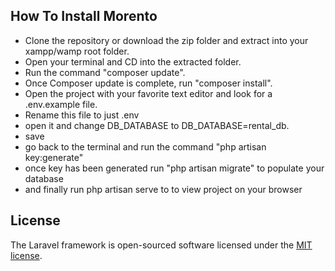 ## How To Install Morento

- Clone the repository or download the zip folder and extract into your xampp/wamp root folder.
- Open your terminal and CD into the extracted folder.
- Run the command "composer update".
- Once Composer update is complete, run "composer install".
- Open the project with your favorite text editor and look for a .env.example  file.
- Rename this file to just .env
- open it and change DB_DATABASE to DB_DATABASE=rental_db.
- save 
- go back to the terminal and run the command "php artisan key:generate"
- once key has been generated run "php artisan migrate" to populate your database
- and finally run php artisan serve to to view project on your browser

## License

The Laravel framework is open-sourced software licensed under the [MIT license](https://opensource.org/licenses/MIT).
